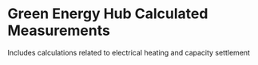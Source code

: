 # Green Energy Hub Calculated Measurements

Includes calculations related to electrical heating and capacity settlement
